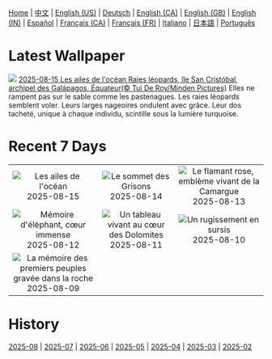 [Home](../README.md) | [中文](zh-CN.md) | [English (US)](en-US.md) | [Deutsch](de-DE.md) | [English (CA)](en-CA.md) | [English (GB)](en-GB.md) | [English (IN)](en-IN.md) | [Español](es-ES.md) | [Français (CA)](fr-CA.md) | [Français (FR)](fr-FR.md) | [Italiano](it-IT.md) | [日本語](ja-JP.md) | [Português](pt-BR.md)

# Latest Wallpaper
![](https://www.bing.com/th?id=OHR.SpottedEagleRay_FR-FR5066753247_UHD.jpg)
[2025-08-15 Les ailes de l'océan Raies léopards, île San Cristóbal, archipel des Galápagos, Équateur(© Tui De Roy/Minden Pictures)](https://www.bing.com/th?id=OHR.SpottedEagleRay_FR-FR5066753247_UHD.jpg)
Elles ne rampent pas sur le sable comme les pastenagues. Les raies léopards semblent voler. Leurs larges nageoires ondulent avec grâce. Leur dos tacheté, unique à chaque individu, scintille sous la lumière turquoise.

# Recent 7 Days
|  |  |  |
|:---:|:---:|:---:|
| ![](https://www.bing.com/th?id=OHR.SpottedEagleRay_FR-FR5066753247_400x240.jpg "Les ailes de l'océan") 2025-08-15 | ![](https://www.bing.com/th?id=OHR.PizNairPeak_FR-FR5851853861_400x240.jpg "Le sommet des Grisons") 2025-08-14 | ![](https://www.bing.com/th?id=OHR.Flamingos_FR-FR9616625186_400x240.jpg "Le flamant rose, emblème vivant de la Camargue") 2025-08-13 |
| ![](https://www.bing.com/th?id=OHR.KenyaElephants_FR-FR5329216904_400x240.jpg "Mémoire d'éléphant, cœur immense") 2025-08-12 | ![](https://www.bing.com/th?id=OHR.SantaMaddalena_FR-FR5142947664_400x240.jpg "Un tableau vivant au cœur des Dolomites") 2025-08-11 | ![](https://www.bing.com/th?id=OHR.LionessKenya_FR-FR4950254472_400x240.jpg "Un rugissement en sursis") 2025-08-10 |
| ![](https://www.bing.com/th?id=OHR.MaoriRock_FR-FR6352219710_400x240.jpg "La mémoire des premiers peuples gravée dans la roche") 2025-08-09 |  |  |

# History
[2025-08](../archives/wallpaper/fr-FR/w_2025_08.md) | [2025-07](../archives/wallpaper/fr-FR/w_2025_07.md) | [2025-06](../archives/wallpaper/fr-FR/w_2025_06.md) | [2025-05](../archives/wallpaper/fr-FR/w_2025_05.md) | [2025-04](../archives/wallpaper/fr-FR/w_2025_04.md) | [2025-03](../archives/wallpaper/fr-FR/w_2025_03.md) | [2025-02](../archives/wallpaper/fr-FR/w_2025_02.md)
